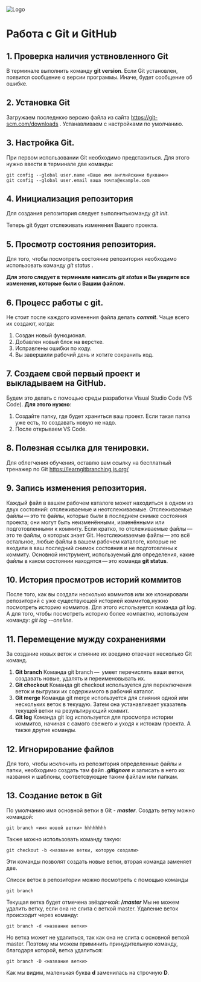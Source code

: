 ![Logo](Git-Logo-1788C.png)


# Работа с Git и GitHub

## 1. Проверка наличия уствновленного Git
В терминале выполнить команду **git version**.
Если Git установлен, появится сообщение о версии программы. Иначе, будет сообщение об ошибке.

## 2. Установка Git
Загружаем последнюю версию файла из сайта https://git-scm.com/downloads .
Устанавливаем с настройками по умолчанию.

## 3. Настройка Git.
При первом использовании Git необходимо представиться. Для этого нужно ввести в терминале две команды:
```
git config --global user.name «Ваше имя английскими буквами»
git config --global user.email ваша почта@example.com 
```

## 4. Инициализация репозитория
Для создания репозитория следует выполнитькоманду *git init*.

Теперь git будет отслеживать изменения Вашего проекта.

## 5. Просмотр состояния репозитория.
Для того, чтобы посмотреть состояние репозитория необходимо использовать команду *git status* .

**Для этого следует в терминале написать *git status* и Вы увидите все изменения, которые были с Вашим файлом.**

## 6. Процесс работы с git.

Не стоит после каждого изменения файла делать ***commit***. Чаще всего их создают, когда:

1. Создан новый функционал.
2. Добавлен новый блок на верстке.
3. Исправлены ошибки по коду.
4. Вы завершили рабочий день и хотите сохранить код.

## 7. Создаем свой первый проект и выкладываем на GitHub.

Будем это делать с помощью среды разработки Visual Studio Code (VS Code). __Для этого нужно__:
1. Создайте папку, где будет храниться ваш проект. Если такая папка уже есть, то создавать новую не надо.
2. После открываем VS Code.

## 8. Полезная ссылка для тенировки.
Для облегчения обучения, оставлю вам ссылку на бесплатный тренажер по Git https://learngitbranching.js.org/

## 9. Запись изменения репозитория.

Каждый файл в вашем рабочем каталоге может находиться в одном из двух состояний: отслеживаемые и неотслеживаемые. Отслеживаемые файлы — это те файлы, которые были в последнем снимке состояния проекта; они могут быть неизменёнными, изменёнными или подготовленными к коммиту. Если кратко, то отслеживаемые файлы — это те файлы, о которых знает Git.
Неотслеживаемые файлы — это всё остальное, любые файлы в вашем рабочем каталоге, которые не входили в ваш последний снимок состояния и не подготовлены к коммиту.
Основной инструмент, используемый для определения, какие файлы в каком состоянии находятся — это команда __git status__.

## 10. История просмотров историй коммитов
После того, как вы создали несколько коммитов или же клонировали репозиторий с уже существующей историей коммитов,нужно посмотреть историю коммитов. Для этого используется команда *git log*.
А для того, чтобы посмотреть историю более компактно, используем команду: *git log --oneline*.

## 11. Перемещение мужду сохранениями
За создание новых веток и слияние их воедино отвечает несколько Git команд.
1. **Git branch**
Команда git branch —  умеет перечислять ваши ветки, создавать новые, удалять и переименовывать их.
2. **Git checkout**
Команда git checkout используется для переключения веток и выгрузки их содержимого в рабочий каталог.
3. **Git merge**
Команда git merge используется для слияния одной или нескольких веток в текущую. Затем она устанавливает указатель текущей ветки на результирующий коммит.
4. **Git log**
Команда git log используется для просмотра истории коммитов, начиная с самого свежего и уходя к истокам проекта.
A также другие команды.
## 12. Игнорирование файлов
Для того, чтобы исключить из репозитория определенные файлы и папки, необходимо создать там файл ***.gitignore*** и записать в него их названия и шаблоны, соответсвующие таким файлам или папкам.
 ## 13. Создание веток в Git
 По умолчанию имя основной ветки в Git - ***master***. 
 Создать ветку можно командой:
 ```
 git branch <имя новой ветки> hhhhhhhh
 ```
Также можно использовать команду такую: 
```
git checkout -b <название ветки, которую создали>
```
 Эти команды позволят создать новые ветки, вторая команда заменяет две.

Список веток в репозитории можно посмотреть с помощью команды 
```
git branch
```
Текущая ветка будет отмечена звёздочкой: **/*master***
Мы не можем удалить ветку, если она не слита с веткой master.
Удаление веток происходит через команду:
```
git branch -d <название ветки>
```
Но ветка может не удалиться, так как она не слита с основной веткой master. Поэтому мы можем приминить принудительную команду, благодаря которой, ветка удалиться:
```
git branch -D <название ветки>
```
Как мы видим, маленькая буква **d** заменилась на строчную **D**.
